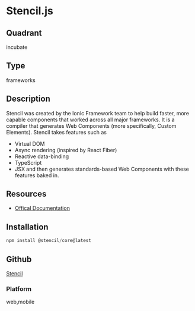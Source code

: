# Stencil.js

## Quadrant
incubate

## Type
frameworks

## Description
Stencil was created by the Ionic Framework team to help build faster, more capable components that worked 
across all major frameworks.
It is a compiler that generates Web Components (more specifically, Custom Elements).
Stencil takes features such as
* Virtual DOM
* Async rendering (inspired by React Fiber)
* Reactive data-binding
* TypeScript
* JSX
and then generates standards-based Web Components with these features baked in.


## Resources
* [Offical Documentation](https://stenciljs.com/)

## Installation
``` js
npm install @stencil/core@latest
```

## Github
[Stencil](https://github.com/ionic-team/stencil)

### Platform
web,mobile
